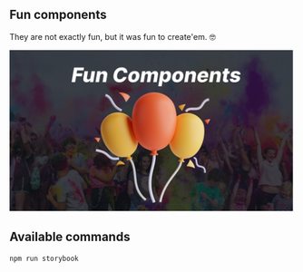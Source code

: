 ## Fun components

They are not exactly fun, but it was fun to create'em. 🤓

![globitos](public/fun_cover.svg)

## Available commands

```bash
npm run storybook
```
